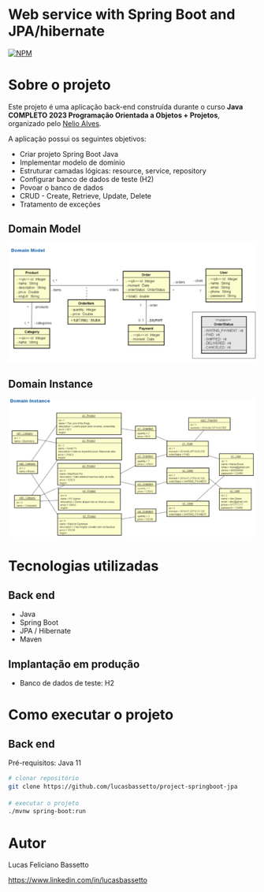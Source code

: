 # Web service with Spring Boot and JPA/hibernate
[![NPM](https://img.shields.io/npm/l/react)](https://github.com/lucasbassetto/project-springboot-jpa/blob/main/LICENSE) 

# Sobre o projeto

Este projeto é uma aplicação back-end construída durante o curso **Java COMPLETO 2023 Programação Orientada a Objetos + Projetos**, organizado pelo  [Nelio Alves](https://github.com/acenelio "Github Nelio Alves").

A aplicação possui os seguintes objetivos: 
- Criar projeto Spring Boot Java
- Implementar modelo de domínio
- Estruturar camadas lógicas: resource, service, repository
- Configurar banco de dados de teste (H2)
- Povoar o banco de dados
- CRUD - Create, Retrieve, Update, Delete
- Tratamento de exceções

## Domain Model
![Domain Model](https://github.com/lucasbassetto/assets/blob/main/Springboot-jpa-hibernate/DomainModel.png?raw=true)

## Domain Instance
![Domain Instance](https://github.com/lucasbassetto/assets/blob/main/Springboot-jpa-hibernate/DomainInstance.png?raw=true)


# Tecnologias utilizadas
## Back end
- Java
- Spring Boot
- JPA / Hibernate
- Maven

## Implantação em produção
- Banco de dados de teste: H2

# Como executar o projeto

## Back end
Pré-requisitos: Java 11

```bash
# clonar repositório
git clone https://github.com/lucasbassetto/project-springboot-jpa

# executar o projeto
./mvnw spring-boot:run
```

# Autor

Lucas Feliciano Bassetto

https://www.linkedin.com/in/lucasbassetto
